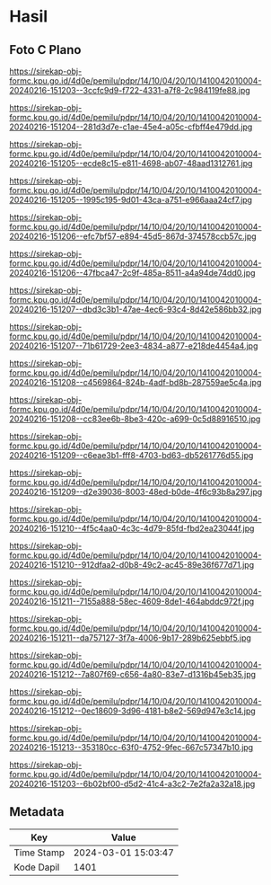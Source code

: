 # Hasil

## Foto C Plano

https://sirekap-obj-formc.kpu.go.id/4d0e/pemilu/pdpr/14/10/04/20/10/1410042010004-20240216-151203--3ccfc9d9-f722-4331-a7f8-2c984119fe88.jpg

https://sirekap-obj-formc.kpu.go.id/4d0e/pemilu/pdpr/14/10/04/20/10/1410042010004-20240216-151204--281d3d7e-c1ae-45e4-a05c-cfbff4e479dd.jpg

https://sirekap-obj-formc.kpu.go.id/4d0e/pemilu/pdpr/14/10/04/20/10/1410042010004-20240216-151205--ecde8c15-e811-4698-ab07-48aad1312761.jpg

https://sirekap-obj-formc.kpu.go.id/4d0e/pemilu/pdpr/14/10/04/20/10/1410042010004-20240216-151205--1995c195-9d01-43ca-a751-e966aaa24cf7.jpg

https://sirekap-obj-formc.kpu.go.id/4d0e/pemilu/pdpr/14/10/04/20/10/1410042010004-20240216-151206--efc7bf57-e894-45d5-867d-374578ccb57c.jpg

https://sirekap-obj-formc.kpu.go.id/4d0e/pemilu/pdpr/14/10/04/20/10/1410042010004-20240216-151206--47fbca47-2c9f-485a-8511-a4a94de74dd0.jpg

https://sirekap-obj-formc.kpu.go.id/4d0e/pemilu/pdpr/14/10/04/20/10/1410042010004-20240216-151207--dbd3c3b1-47ae-4ec6-93c4-8d42e586bb32.jpg

https://sirekap-obj-formc.kpu.go.id/4d0e/pemilu/pdpr/14/10/04/20/10/1410042010004-20240216-151207--71b61729-2ee3-4834-a877-e218de4454a4.jpg

https://sirekap-obj-formc.kpu.go.id/4d0e/pemilu/pdpr/14/10/04/20/10/1410042010004-20240216-151208--c4569864-824b-4adf-bd8b-287559ae5c4a.jpg

https://sirekap-obj-formc.kpu.go.id/4d0e/pemilu/pdpr/14/10/04/20/10/1410042010004-20240216-151208--cc83ee6b-8be3-420c-a699-0c5d88916510.jpg

https://sirekap-obj-formc.kpu.go.id/4d0e/pemilu/pdpr/14/10/04/20/10/1410042010004-20240216-151209--c6eae3b1-fff8-4703-bd63-db5261776d55.jpg

https://sirekap-obj-formc.kpu.go.id/4d0e/pemilu/pdpr/14/10/04/20/10/1410042010004-20240216-151209--d2e39036-8003-48ed-b0de-4f6c93b8a297.jpg

https://sirekap-obj-formc.kpu.go.id/4d0e/pemilu/pdpr/14/10/04/20/10/1410042010004-20240216-151210--4f5c4aa0-4c3c-4d79-85fd-fbd2ea23044f.jpg

https://sirekap-obj-formc.kpu.go.id/4d0e/pemilu/pdpr/14/10/04/20/10/1410042010004-20240216-151210--912dfaa2-d0b8-49c2-ac45-89e36f677d71.jpg

https://sirekap-obj-formc.kpu.go.id/4d0e/pemilu/pdpr/14/10/04/20/10/1410042010004-20240216-151211--7155a888-58ec-4609-8de1-464abddc972f.jpg

https://sirekap-obj-formc.kpu.go.id/4d0e/pemilu/pdpr/14/10/04/20/10/1410042010004-20240216-151211--da757127-3f7a-4006-9b17-289b625ebbf5.jpg

https://sirekap-obj-formc.kpu.go.id/4d0e/pemilu/pdpr/14/10/04/20/10/1410042010004-20240216-151212--7a807f69-c656-4a80-83e7-d1316b45eb35.jpg

https://sirekap-obj-formc.kpu.go.id/4d0e/pemilu/pdpr/14/10/04/20/10/1410042010004-20240216-151212--0ec18609-3d96-4181-b8e2-569d947e3c14.jpg

https://sirekap-obj-formc.kpu.go.id/4d0e/pemilu/pdpr/14/10/04/20/10/1410042010004-20240216-151213--353180cc-63f0-4752-9fec-667c57347b10.jpg

https://sirekap-obj-formc.kpu.go.id/4d0e/pemilu/pdpr/14/10/04/20/10/1410042010004-20240216-151203--6b02bf00-d5d2-41c4-a3c2-7e2fa2a32a18.jpg


## Metadata

| Key        | Value               |
| ---------- | ------------------- |
| Time Stamp | 2024-03-01 15:03:47 |
| Kode Dapil | 1401                |




